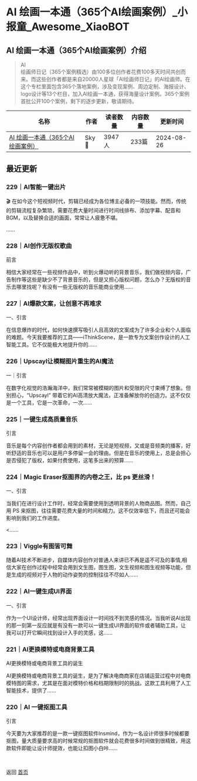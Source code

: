 # AI 绘画一本通（365个AI绘画案例）_小报童_Awesome_XiaoBOT

## AI 绘画一本通（365个AI绘画案例）介绍
> AI  
绘画师日记（365个案例精选）由100多位创作者花费100多天时间共创而来。而这些创作者都是来自20000人星球「AI绘画师日记」的AI绘画师。在这个专栏里面包含365个落地案例，涉及变现案例、周边定制、海报设计、logo设计等13个栏目，加入AI绘画一本通，获得海量设计案例。365个案例首批公开100个案例，剩下的逐步更新，敬请期待。  
  


|名称|作者|读者数量|内容数量|更新时间|
|---|---|---|---|---|
|[AI 绘画一本通（365个AI绘画案例）](https://xiaobot.net/p/yibentong?refer=0b133df9-27dc-423b-8101-639049001c13)|Sky🏹|3947人|233篇|2024-08-26|

## 最近更新
### 229｜AI智能一键出片

🎬
在如今这个短视频时代，剪辑已经成为各位博主必备的一项技能。然而，传统的剪辑流程复杂繁琐，需要花费大量时间进行时间线排布、添加字幕、配音和BGM，以及替换合适的画面，常常让人疲惫不堪。

......

### 228｜AI创作无版权歌曲

前言

相信大家经常在一些视频作品中，听到火爆动听的背景音乐，我们做视频内容，广告制作等这些是缺少不了背景音乐的，但是又担心版权问题，怎么办？无版权的音乐去哪里找呢？有没有一些无版权的音乐能商业使用......

### 227｜AI爆款文案，让创意不再难求

一、引言

在信息爆炸的时代，如何快速撰写吸引人且高效的文案成为了许多企业和个人面临的难题。今天我要推荐的工具——iThinkScene，是一款专为文案创作设计的人工智能工具。它不仅能极大地提升你的......

### 226｜Upscayl让模糊图片重生的AI魔法

一｜引言

在数字化视觉的浩瀚海洋中，我们常常被模糊的图片和受限的尺寸束缚了想象。但别担心，“Upscayl”
带着它的AI高清放大魔法，正准备解放你的创造力。这不仅仅是一个工具，它是一次革命，一次......

### 225｜一键生成高质量音乐

引言

音乐是每个内容创作者都会用到的素材，无论是短视频，又或是音频类的播客，好听舒适的音乐也可以是用户多停留一会的理由。但是在音乐的使用上，总是会担心是否侵犯了版权，如果付费使用，这笔多出来的预算......

### 224｜Magic Eraser抠图界的内卷之王，比 ps 更丝滑！

一、引言

当我们在进行设计工作时，经常会需要使用到透明背景的人物商品图。然而，自己用 PS
来抠图，往往需要花费大量的时间和精力。这不仅效率低下，而且还可能会影响到我们的工作进度。

<......

### 223｜Viggle有图皆可舞

随着AI技术不断进步，自媒体内容创作对普通人来讲已不再是遥不可及的事情,相信大家在创作过程中经常会用到文生图，图生图，文生视频和图生视频等功能，但是生成的视频对于人物的动作姿势的控制往往不尽如人......

### 222｜AI一键生成UI界面

一、引言

作为一个UI设计师，经常出现界面设计一时间找不到灵感的情况。当我听说AI出现的那一刻第一反应就是有没有一款可以一键生成UI界面的软件或者辅助工具，让我可以打开它瞬间找到设计入手的灵感，这......

### 221｜AI更换模特或电商背景工具

AI更换模特或电商背景工具的诞生

AI更换模特或电商背景工具的诞生，是为了解决电商商家在店铺运营过程中对电商模特图的需求，尤其是在面对模特价格和档期限制时的挑战。这款工具利用了人工智能技术，提供了......

### 220｜AI 一键抠图工具

引言

今天要为大家推荐的是一款一键抠图软件Insmind，作为一名设计师很多时候都要抠图，量大质量要求高的时候常规的抠图软件就会花费很多时间做到很精致，用这款软件即能让设计师提效，也能让扣图小白咔......


<a href="https://github.com/Reno9527/awesome-xiaobot" style="color: white; text-decoration: none;">awesome-xiaobot</a>

返回 [首页](../README.md)
